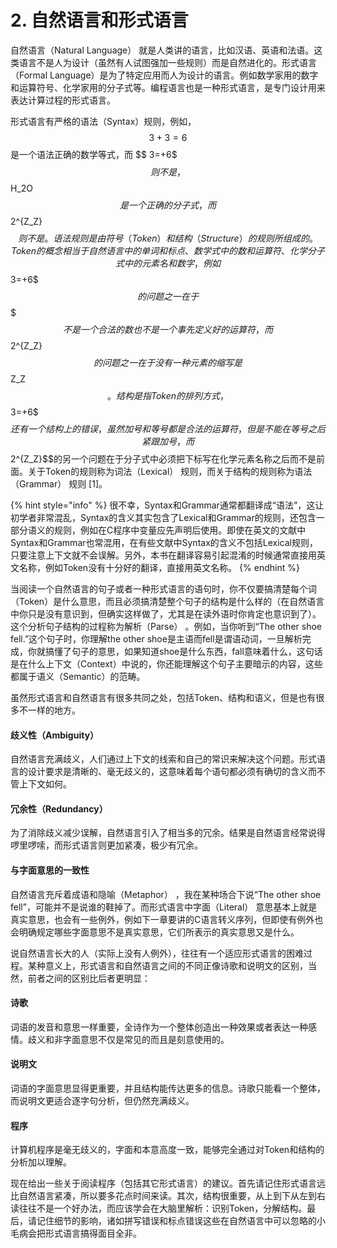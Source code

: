 # 2. 自然语言和形式语言

自然语言（Natural Language） 就是人类讲的语言，比如汉语、英语和法语。这类语言不是人为设计（虽然有人试图强加一些规则）而是自然进化的。形式语言（Formal Language）是为了特定应用而人为设计的语言。例如数学家用的数字和运算符号、化学家用的分子式等。编程语言也是一种形式语言，是专门设计用来表达计算过程的形式语言。

形式语言有严格的语法（Syntax）规则，例如， $$3+3=6$$ 是一个语法正确的数学等式，而 $$ 3=+6$ $$ 则不是，$$H_2O$$是一个正确的分子式，而 $$2^{Z_Z}$$ 则不是。语法规则是由符号（Token）和结构（Structure） 的规则所组成的。Token的概念相当于自然语言中的单词和标点、数学式中的数和运算符、化学分子式中的元素名和数字，例如$$ 3=+6$ $$的问题之一在于 $$ $ $$ 不是一个合法的数也不是一个事先定义好的运算符，而$$2^{Z_Z}$$的问题之一在于没有一种元素的缩写是 $$Z_Z$$ 。结构是指Token的排列方式，$$ 3=+6$ $$还有一个结构上的错误，虽然加号和等号都是合法的运算符，但是不能在等号之后紧跟加号，而$$2^{Z_Z}$$的另一个问题在于分子式中必须把下标写在化学元素名称之后而不是前面。关于Token的规则称为词法（Lexical） 规则，而关于结构的规则称为语法（Grammar） 规则 \[1]。

{% hint style="info" %}
很不幸，Syntax和Grammar通常都翻译成“语法”，这让初学者非常混乱，Syntax的含义其实包含了Lexical和Grammar的规则，还包含一部分语义的规则，例如在C程序中变量应先声明后使用。即使在英文的文献中Syntax和Grammar也常混用，在有些文献中Syntax的含义不包括Lexical规则，只要注意上下文就不会误解。另外，本书在翻译容易引起混淆的时候通常直接用英文名称，例如Token没有十分好的翻译，直接用英文名称。
{% endhint %}

当阅读一个自然语言的句子或者一种形式语言的语句时，你不仅要搞清楚每个词（Token）是什么意思，而且必须搞清楚整个句子的结构是什么样的（在自然语言中你只是没有意识到，但确实这样做了，尤其是在读外语时你肯定也意识到了）。这个分析句子结构的过程称为解析（Parse） 。例如，当你听到“The other shoe fell.”这个句子时，你理解the other shoe是主语而fell是谓语动词，一旦解析完成，你就搞懂了句子的意思，如果知道shoe是什么东西，fall意味着什么，这句话是在什么上下文（Context）中说的，你还能理解这个句子主要暗示的内容，这些都属于语义（Semantic）的范畴。

虽然形式语言和自然语言有很多共同之处，包括Token、结构和语义，但是也有很多不一样的地方。

#### 歧义性（Ambiguity）

自然语言充满歧义，人们通过上下文的线索和自己的常识来解决这个问题。形式语言的设计要求是清晰的、毫无歧义的，这意味着每个语句都必须有确切的含义而不管上下文如何。

#### 冗余性（Redundancy）

为了消除歧义减少误解，自然语言引入了相当多的冗余。结果是自然语言经常说得啰里啰嗦，而形式语言则更加紧凑，极少有冗余。

#### 与字面意思的一致性

自然语言充斥着成语和隐喻（Metaphor） ，我在某种场合下说“The other shoe fell”，可能并不是说谁的鞋掉了。而形式语言中字面（Literal） 意思基本上就是真实意思，也会有一些例外，例如下一章要讲的C语言转义序列，但即使有例外也会明确规定哪些字面意思不是真实意思，它们所表示的真实意思又是什么。

说自然语言长大的人（实际上没有人例外），往往有一个适应形式语言的困难过程。某种意义上，形式语言和自然语言之间的不同正像诗歌和说明文的区别，当然，前者之间的区别比后者更明显：

#### 诗歌

词语的发音和意思一样重要，全诗作为一个整体创造出一种效果或者表达一种感情。歧义和非字面意思不仅是常见的而且是刻意使用的。

#### 说明文

词语的字面意思显得更重要，并且结构能传达更多的信息。诗歌只能看一个整体，而说明文更适合逐字句分析，但仍然充满歧义。

#### 程序

计算机程序是毫无歧义的，字面和本意高度一致，能够完全通过对Token和结构的分析加以理解。

现在给出一些关于阅读程序（包括其它形式语言）的建议。首先请记住形式语言远比自然语言紧凑，所以要多花点时间来读。其次，结构很重要，从上到下从左到右读往往不是一个好办法，而应该学会在大脑里解析：识别Token，分解结构。最后，请记住细节的影响，诸如拼写错误和标点错误这些在自然语言中可以忽略的小毛病会把形式语言搞得面目全非。
